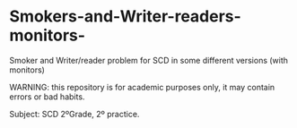 # Smokers-and-Writer-readers-monitors-
Smoker and Writer/reader  problem for SCD in some different versions (with monitors)

WARNING: this repository is for academic purposes only, it may contain errors or bad habits.

Subject: SCD 2ºGrade, 2º practice.
